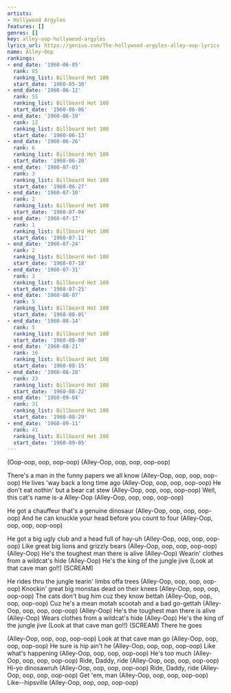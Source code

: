 ```yaml
---
artists:
- Hollywood Argyles
features: []
genres: []
key: alley-oop-hollywood-argyles
lyrics_url: https://genius.com/The-hollywood-argyles-alley-oop-lyrics
name: Alley-Oop
rankings:
- end_date: '1960-06-05'
  rank: 85
  ranking_list: Billboard Hot 100
  start_date: '1960-05-30'
- end_date: '1960-06-12'
  rank: 55
  ranking_list: Billboard Hot 100
  start_date: '1960-06-06'
- end_date: '1960-06-19'
  rank: 12
  ranking_list: Billboard Hot 100
  start_date: '1960-06-13'
- end_date: '1960-06-26'
  rank: 6
  ranking_list: Billboard Hot 100
  start_date: '1960-06-20'
- end_date: '1960-07-03'
  rank: 3
  ranking_list: Billboard Hot 100
  start_date: '1960-06-27'
- end_date: '1960-07-10'
  rank: 2
  ranking_list: Billboard Hot 100
  start_date: '1960-07-04'
- end_date: '1960-07-17'
  rank: 1
  ranking_list: Billboard Hot 100
  start_date: '1960-07-11'
- end_date: '1960-07-24'
  rank: 2
  ranking_list: Billboard Hot 100
  start_date: '1960-07-18'
- end_date: '1960-07-31'
  rank: 3
  ranking_list: Billboard Hot 100
  start_date: '1960-07-25'
- end_date: '1960-08-07'
  rank: 5
  ranking_list: Billboard Hot 100
  start_date: '1960-08-01'
- end_date: '1960-08-14'
  rank: 5
  ranking_list: Billboard Hot 100
  start_date: '1960-08-08'
- end_date: '1960-08-21'
  rank: 16
  ranking_list: Billboard Hot 100
  start_date: '1960-08-15'
- end_date: '1960-08-28'
  rank: 23
  ranking_list: Billboard Hot 100
  start_date: '1960-08-22'
- end_date: '1960-09-04'
  rank: 31
  ranking_list: Billboard Hot 100
  start_date: '1960-08-29'
- end_date: '1960-09-11'
  rank: 41
  ranking_list: Billboard Hot 100
  start_date: '1960-09-05'
---
```

(Oop-oop, oop, oop-oop)
(Alley-Oop, oop, oop, oop-oop)


There's a man in the funny papers we all know
(Alley-Oop, oop, oop, oop-oop)
He lives 'way back a long time ago
(Alley-Oop, oop, oop, oop-oop)
He don't eat nothin' but a bear cat stew
(Alley-Oop, oop, oop, oop-oop)
Well, this cat's name is-a Alley-Oop
(Alley-Oop, oop, oop, oop-oop)

He got a chauffeur that's a genuine dinosaur
(Alley-Oop, oop, oop, oop-oop)
And he can knuckle your head before you count to four
(Alley-Oop, oop, oop, oop-oop)

He got a big ugly club and a head full of hay-uh
(Alley-Oop, oop, oop, oop-oop)
Like great big lions and grizzly bears
(Alley-Oop, oop, oop, oop-oop)
(Alley-Oop) He's the toughest man there is alive
(Alley-Oop) Wearin' clothes from a wildcat's hide
(Alley-Oop) He's the king of the jungle jive
(Look at that cave man go!!) (SCREAM)

He rides thru the jungle tearin' limbs offa trees
(Alley-Oop, oop, oop, oop-oop)
Knockin' great big monstas dead on their knees
(Alley-Oop, oop, oop, oop-oop)
The cats don't bug him cuz they know bettah
(Alley-Oop, oop, oop, oop-oop)
Cuz he's a mean motah scootah and a bad go-gettah
(Alley-Oop, oop, oop, oop-oop)
(Alley-Oop) He's the toughest man there is alive
(Alley-Oop) Wears clothes from a wildcat's hide
(Alley-Oop) He's the king of the jungle jive
(Look at that cave man go!!) (SCREAM)
There he goes

(Alley-Oop, oop, oop, oop-oop)
Look at that cave man go
(Alley-Oop, oop, oop, oop-oop)
He sure is hip ain't he
(Alley-Oop, oop, oop, oop-oop)
Like what's happening
(Alley-Oop, oop, oop, oop-oop)
He's too much
(Alley-Oop, oop, oop, oop-oop)
Ride, Daddy, ride
(Alley-Oop, oop, oop, oop-oop)
Hi-yo dinosawruh
(Alley-Oop, oop, oop, oop-oop)
Ride, Daddy, ride
(Alley-Oop, oop, oop, oop-oop)
Get 'em, man
(Alley-Oop, oop, oop, oop-oop)
Like--hipsville
(Alley-Oop, oop, oop, oop-oop)
